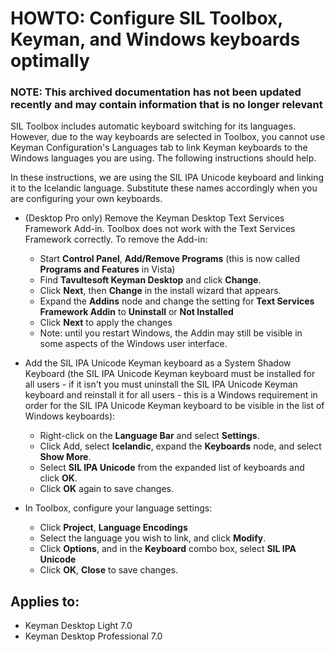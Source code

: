 # HOWTO: Configure SIL Toolbox, Keyman, and Windows keyboards optimally

### **NOTE**: This archived documentation has not been updated recently and may contain information that is no longer relevant

SIL Toolbox includes automatic keyboard switching for its languages.  However, due to the way keyboards are selected in Toolbox, you cannot use Keyman Configuration's Languages tab to link Keyman keyboards to the Windows languages you are using.  The following instructions should help.

In these instructions, we are using the SIL IPA Unicode keyboard and linking it to the Icelandic language.  Substitute these names accordingly when you are configuring your own keyboards.

- (Desktop Pro only) Remove the Keyman Desktop Text Services Framework Add-in.  Toolbox does not work with the Text Services Framework correctly.  To remove the Add-in:
   - Start **Control Panel**, **Add/Remove Programs** (this is now called **Programs and Features** in Vista)
   - Find **Tavultesoft Keyman Desktop** and click **Change**.
   - Click **Next**, then **Change** in the install wizard that appears.
   - Expand the **Addins** node and change the setting for **Text Services Framework Addin** to **Uninstall** or **Not Installed**
   - Click **Next** to apply the changes
   - Note: until you restart Windows, the Addin may still be visible in some aspects 
       of the Windows user interface.

- Add the SIL IPA Unicode Keyman keyboard as a System Shadow Keyboard (the SIL IPA Unicode Keyman keyboard must be installed for all users - if it isn't you must uninstall the SIL IPA Unicode Keyman keyboard and reinstall it for all users - this is a Windows requirement in order for the SIL IPA Unicode Keyman keyboard to be visible in the list of Windows keyboards):
    - Right-click on the **Language Bar** and select **Settings**.
    - Click Add, select **Icelandic**, expand the **Keyboards** node, and select **Show More**.
    - Select **SIL IPA Unicode** from the expanded list of keyboards and click **OK**.
    - Click **OK** again to save changes.  

- In Toolbox, configure your language settings:
   - Click **Project**, **Language Encodings**
   - Select the language you wish to link, and click **Modify**.
   - Click **Options**, and in the **Keyboard** combo box, select **SIL IPA Unicode**
   - Click **OK**, **Close** to save changes.
  
## Applies to:
 * Keyman Desktop Light 7.0
 * Keyman Desktop Professional 7.0